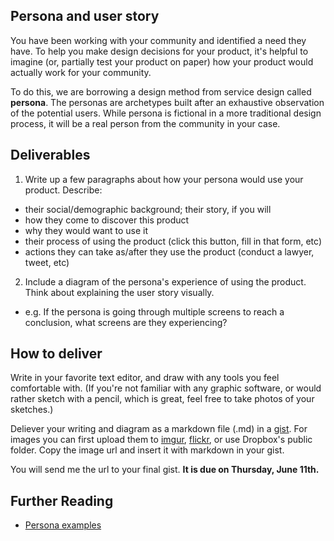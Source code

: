 ## Persona and user story

You have been working with your community and identified a need they have. To help you make design decisions for your product, it's helpful to imagine (or, partially test your product on paper) how your product would actually work for your community.

To do this, we are borrowing a design method from service design called **persona**. The personas are archetypes built after an exhaustive observation of the potential users. While persona is fictional in a more traditional design process, it will be a real person from the community in your case.

## Deliverables

1. Write up a few paragraphs about how your persona would use your product. Describe:
  - their social/demographic background; their story, if you will
  - how they come to discover this product
  - why they would want to use it
  - their process of using the product (click this button, fill in that form, etc)
  - actions they can take as/after they use the product (conduct a lawyer, tweet, etc)
2. Include a diagram of the persona's experience of using the product. Think about explaining the user story visually.
  - e.g. If the persona is going through multiple screens to reach a conclusion, what screens are they experiencing?

## How to deliver

Write in your favorite text editor, and draw with any tools you feel comfortable with. (If you're not familiar with any graphic software, or would rather sketch with a pencil, which is great, feel free to take photos of your sketches.)

Deliever your writing and diagram as a markdown file (.md) in a [gist](https://gist.github.com/). For images you can first upload them to [imgur](http://imgur.com/), [flickr](https://www.flickr.com/), or use Dropbox's public folder. Copy the image url and insert it with markdown in your gist.

You will send me the url to your final gist. **It is due on Thursday, June 11th.**

## Further Reading

- [Persona examples](http://www.servicedesigntools.org/tools/40)
